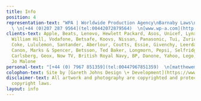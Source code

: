 ```yaml
---
title: Info
position: 4
representation-text: "WPA | Worldwide Production Agency\nBarnaby Laws\n[barnaby@wp-a.co.uk](mailto:barnaby@wp-a.co.uk)
  \ \n[+44 (0)207 287 9564](tel:00442072879564)  \n[www.wp-a.com](http://www.wp-a.com/)"
clients-text: Apple, Beats, Lenovo, Hewlett Packard, Asos, Unicef, Lynx, Adidas, Google,
  William Hill, Vodafone, Betsafe, Koovs, Nissan, Panasonic, Tui, Zurich, BT, Diet
  Coke, Lululemon, Santander, Aberlour, Coutts, Essie, Givenchy, Leerdammer, Cadbury,
  Canon, Marks & Spencer, Betsson, Ted Baker, Longmorn, Pepsi, Selfridges, Aperol,
  Carlsberg, Geox, Now TV, British Royal Navy, BP, Danone, Yahoo, Lego, Microsoft,
  Jo Malone
personal-text: "[+44 (0) 7967 851359](tel:00447967851359)  \n[matthewemvintaylor@gmail.com](mailto:matthewemvintaylor@gmail.com)"
colophon-text: Site by [Gareth Johns Design \+ Development](https://www.garethjohnsdesign.com)
disclaimer-text: All artwork and photography are copyrighted and protected under international
  copyright laws.
layout: info
---
```


